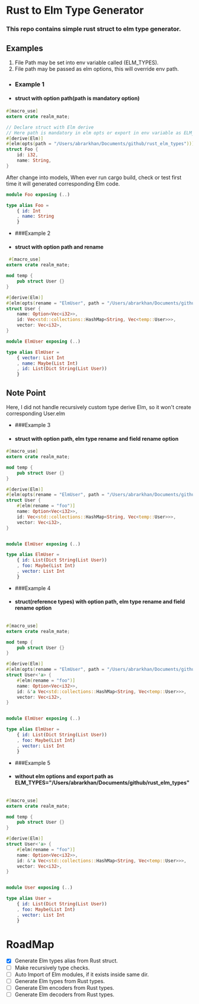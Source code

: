 # Rust to Elm Type Generator
### This repo contains simple rust struct to elm type generator.

## Examples
1. File Path may be set into env variable called (ELM_TYPES).
2. File path may be passed as elm options, this will override env path.

- ### Example 1 
- #### struct with option path(path is mandatory option)
```rust
#[macro_use]
extern crate realm_mate;

// Declare struct with Elm derive
// Here path is mandatory in elm opts or export in env variable as ELM_TYPES
#[derive(Elm)]
#[elm(opts(path = "/Users/abrarkhan/Documents/github/rust_elm_types"))]
struct Foo {
    id: i32,
    name: String,
}
```
After change into models, When ever run cargo build, check or test first time it will generated corresponding Elm code.

```elm
module Foo exposing (..)

type alias Foo =
	{ id: Int
	, name: String
	}

```
- ###Example 2
- #### struct with option path and rename
```rust
 #[macro_use]
extern crate realm_mate;

mod temp {
    pub struct User {}
}

#[derive(Elm)]
#[elm(opts(rename = "ElmUser", path = "/Users/abrarkhan/Documents/github/rust_elm_types"))]
struct User {
    name: Option<Vec<i32>>,
    id: Vec<std::collections::HashMap<String, Vec<temp::User>>>,
    vector: Vec<i32>,
}
```

```elm
module ElmUser exposing (..)

type alias ElmUser =
	{ vector: List Int
	, name: Maybe(List Int)
	, id: List(Dict String(List User))
	}

```
## Note Point
Here, I did not handle recursively custom type derive Elm, so it won't create corresponding User.elm

- ###Example 3
- #### struct with option path, elm type rename and field rename option
```rust
#[macro_use]
extern crate realm_mate;

mod temp {
    pub struct User {}
}

#[derive(Elm)]
#[elm(opts(rename = "ElmUser", path = "/Users/abrarkhan/Documents/github/rust_elm_types"))]
struct User {
    #[elm(rename = "foo")]
    name: Option<Vec<i32>>,
    id: Vec<std::collections::HashMap<String, Vec<temp::User>>>,
    vector: Vec<i32>,
}
```

```elm

module ElmUser exposing (..)

type alias ElmUser =
	{ id: List(Dict String(List User))
	, foo: Maybe(List Int)
	, vector: List Int
	}

```

- ###Example 4
- #### struct(reference types) with option path, elm type rename and field rename option
```rust

#[macro_use]
extern crate realm_mate;

mod temp {
    pub struct User {}
}

#[derive(Elm)]
#[elm(opts(rename = "ElmUser", path = "/Users/abrarkhan/Documents/github/rust_elm_types"))]
struct User<'a> {
    #[elm(rename = "foo")]
    name: Option<Vec<i32>>,
    id: &'a Vec<std::collections::HashMap<String, Vec<temp::User>>>,
    vector: Vec<i32>,
}
```

```elm

module ElmUser exposing (..)

type alias ElmUser =
	{ id: List(Dict String(List User))
	, foo: Maybe(List Int)
	, vector: List Int
	}

```


- ###Example 5
- #### without elm options and export path as ELM_TYPES="/Users/abrarkhan/Documents/github/rust_elm_types"
```rust

#[macro_use]
extern crate realm_mate;

mod temp {
    pub struct User {}
}

#[derive(Elm)]
struct User<'a> {
    #[elm(rename = "foo")]
    name: Option<Vec<i32>>,
    id: &'a Vec<std::collections::HashMap<String, Vec<temp::User>>>,
    vector: Vec<i32>,
}
```

```elm

module User exposing (..)

type alias User =
	{ id: List(Dict String(List User))
	, foo: Maybe(List Int)
	, vector: List Int
	}

```

# RoadMap

* [x] Generate Elm types alias from Rust struct.
* [ ] Make recursively type checks.
* [ ] Auto Import of Elm modules, if it exists inside same dir.
* [ ] Generate Elm types from Rust types.
* [ ] Generate Elm encoders from Rust types.
* [ ] Generate Elm decoders from Rust types.